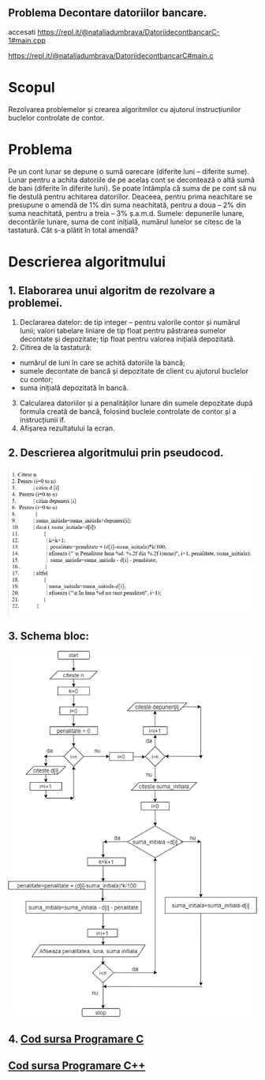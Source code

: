 ##  Problema Decontare datoriilor bancare. 
accesati https://repl.it/@nataliadumbrava/DatoriidecontbancarC-1#main.cpp

https://repl.it/@nataliadumbrava/DatoriidecontbancarC#main.c

# Scopul
Rezolvarea problemelor și crearea algoritmilor cu ajutorul instrucțiunilor buclelor controlate de contor.
# Problema
Pe un cont lunar se depune o sumă oarecare (diferite luni – diferite sume). Lunar pentru a achita datoriile de pe acelaș cont se decontează o altă sumă de bani
(diferite în diferite luni). Se poate întâmpla că suma de pe cont să nu fie destulă pentru achitarea datoriilor. Deaceea, pentru prima neachitare se presupune o amendă de 1% 
din suma neachitată, pentru a doua – 2% din suma neachitată, pentru a treia – 3% ș.a.m.d. Sumele: depunerile lunare, decontările lunare, suma de cont inițială,
numărul lunelor se citesc de la tastatură. Cât s-a plătit în total amendă?
# Descrierea algoritmului
## 1. Elaborarea unui algoritm de rezolvare a problemei.
1.	Declararea datelor: de tip integer – pentru valorile contor și numărul lunii; valori tabelare liniare de tip float pentru păstrarea sumelor decontate și depozitate; tip float pentru valorea inițială depozitată.
2.	Citirea de la tastatură: 
-	numărul de luni în care se achită datoriile la bancă; 
-	sumele decontate de bancă și depozitate de client cu ajutorul buclelor cu contor;
-	suma inițială depozitată în bancă.
3.	Calcularea datoriilor și a penalităților lunare  din sumele depozitate după formula creată de bancă, folosind buclele controlate de contor și a instrucțiunii if.
4.	Afișarea rezultatului  la ecran. 
## 2. Descrierea algoritmului prin pseudocod.
![GitHub Logo](/Pseudocodul%20algoritmului.png)
## 3. Schema bloc:
![GitHub Logo](/schema_bloc.png)
## 4. [Cod sursa Programare C](https://repl.it/@nataliadumbrava/DatoriidecontbancarC#main.c)
##    [Cod sursa Programare C++](https://repl.it/@nataliadumbrava/DatoriidecontbancarC#main.c)
